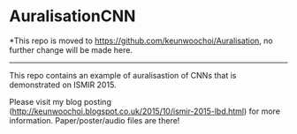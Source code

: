 # AuralisationCNN







*This repo is moved to https://github.com/keunwoochoi/Auralisation, no further change will be made here.








------









This repo contains an example of auralisastion of CNNs that is demonstrated on ISMIR 2015.

Please visit my blog posting (http://keunwoochoi.blogspot.co.uk/2015/10/ismir-2015-lbd.html) for more information. Paper/poster/audio files are there!


